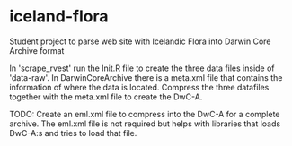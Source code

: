 # iceland-flora
Student project to parse web site with Icelandic Flora into Darwin Core Archive format

In 'scrape_rvest' run the Init.R file to create the three data files inside of 'data-raw'. 
In DarwinCoreArchive there is a meta.xml file that contains the information of where the data is located.
Compress the three datafiles together with the meta.xml file to create the DwC-A.

TODO: Create an eml.xml file to compress into the DwC-A for a complete archive.
The eml.xml file is not required but helps with libraries that loads DwC-A:s and tries to load that file.
